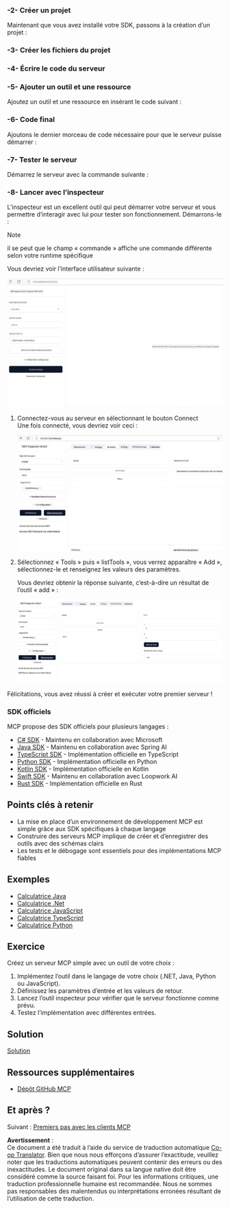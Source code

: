<!--
CO_OP_TRANSLATOR_METADATA:
{
  "original_hash": "d730cbe43a8efc148677fdbc849a7d5e",
  "translation_date": "2025-06-02T16:51:42+00:00",
  "source_file": "03-GettingStarted/01-first-server/README.md",
  "language_code": "fr"
}
-->
### -2- Créer un projet

Maintenant que vous avez installé votre SDK, passons à la création d’un projet :

### -3- Créer les fichiers du projet

### -4- Écrire le code du serveur

### -5- Ajouter un outil et une ressource

Ajoutez un outil et une ressource en insérant le code suivant :

### -6- Code final

Ajoutons le dernier morceau de code nécessaire pour que le serveur puisse démarrer :

### -7- Tester le serveur

Démarrez le serveur avec la commande suivante :

### -8- Lancer avec l’inspecteur

L’inspecteur est un excellent outil qui peut démarrer votre serveur et vous permettre d’interagir avec lui pour tester son fonctionnement. Démarrons-le :

> [!NOTE]
> il se peut que le champ « commande » affiche une commande différente selon votre runtime spécifique

Vous devriez voir l’interface utilisateur suivante :

![Connect](../../../../translated_images/connect.141db0b2bd05f096fb1dd91273771fd8b2469d6507656c3b0c9df4b3c5473929.fr.png)

1. Connectez-vous au serveur en sélectionnant le bouton Connect  
   Une fois connecté, vous devriez voir ceci :

   ![Connected](../../../../translated_images/connected.73d1e042c24075d386cacdd4ee7cd748c16364c277d814e646ff2f7b5eefde85.fr.png)

2. Sélectionnez « Tools » puis « listTools », vous verrez apparaître « Add », sélectionnez-le et renseignez les valeurs des paramètres.

   Vous devriez obtenir la réponse suivante, c’est-à-dire un résultat de l’outil « add » :

   ![Result of running add](../../../../translated_images/ran-tool.a5a6ee878c1369ec1e379b81053395252a441799dbf23416c36ddf288faf8249.fr.png)

Félicitations, vous avez réussi à créer et exécuter votre premier serveur !

### SDK officiels

MCP propose des SDK officiels pour plusieurs langages :  
- [C# SDK](https://github.com/modelcontextprotocol/csharp-sdk) - Maintenu en collaboration avec Microsoft  
- [Java SDK](https://github.com/modelcontextprotocol/java-sdk) - Maintenu en collaboration avec Spring AI  
- [TypeScript SDK](https://github.com/modelcontextprotocol/typescript-sdk) - Implémentation officielle en TypeScript  
- [Python SDK](https://github.com/modelcontextprotocol/python-sdk) - Implémentation officielle en Python  
- [Kotlin SDK](https://github.com/modelcontextprotocol/kotlin-sdk) - Implémentation officielle en Kotlin  
- [Swift SDK](https://github.com/modelcontextprotocol/swift-sdk) - Maintenu en collaboration avec Loopwork AI  
- [Rust SDK](https://github.com/modelcontextprotocol/rust-sdk) - Implémentation officielle en Rust  

## Points clés à retenir

- La mise en place d’un environnement de développement MCP est simple grâce aux SDK spécifiques à chaque langage  
- Construire des serveurs MCP implique de créer et d’enregistrer des outils avec des schémas clairs  
- Les tests et le débogage sont essentiels pour des implémentations MCP fiables  

## Exemples

- [Calculatrice Java](../samples/java/calculator/README.md)  
- [Calculatrice .Net](../../../../03-GettingStarted/samples/csharp)  
- [Calculatrice JavaScript](../samples/javascript/README.md)  
- [Calculatrice TypeScript](../samples/typescript/README.md)  
- [Calculatrice Python](../../../../03-GettingStarted/samples/python)  

## Exercice

Créez un serveur MCP simple avec un outil de votre choix :  
1. Implémentez l’outil dans le langage de votre choix (.NET, Java, Python ou JavaScript).  
2. Définissez les paramètres d’entrée et les valeurs de retour.  
3. Lancez l’outil inspecteur pour vérifier que le serveur fonctionne comme prévu.  
4. Testez l’implémentation avec différentes entrées.  

## Solution

[Solution](./solution/README.md)  

## Ressources supplémentaires

- [Dépôt GitHub MCP](https://github.com/microsoft/mcp-for-beginners)  

## Et après ?

Suivant : [Premiers pas avec les clients MCP](/03-GettingStarted/02-client/README.md)

**Avertissement** :  
Ce document a été traduit à l’aide du service de traduction automatique [Co-op Translator](https://github.com/Azure/co-op-translator). Bien que nous nous efforçons d’assurer l’exactitude, veuillez noter que les traductions automatiques peuvent contenir des erreurs ou des inexactitudes. Le document original dans sa langue native doit être considéré comme la source faisant foi. Pour les informations critiques, une traduction professionnelle humaine est recommandée. Nous ne sommes pas responsables des malentendus ou interprétations erronées résultant de l’utilisation de cette traduction.